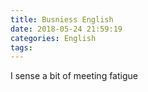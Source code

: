 ```yaml
---
title: Busniess English
date: 2018-05-24 21:59:19
categories: English
tags:
---
```


I sense a bit of meeting fatigue
